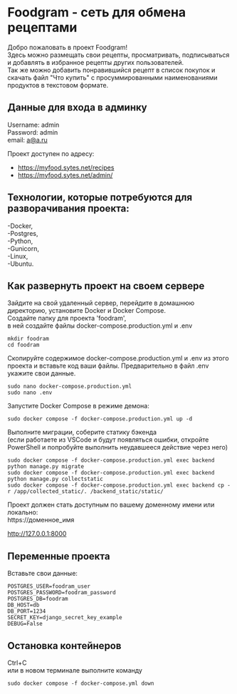 #  Foodgram - сеть для обмена рецептами

Добро пожаловать в проект Foodgram!  
Здесь можно размещать свои рецепты, просматривать, подписываться и добавлять в избранное рецепты других пользователей.  
Так же можно добавить понравившийся рецепт в список покупок и скачать файл "Что купить" с просуммированными наименованиями продуктов в текстовом формате.   

## Данные для входа в админку
Username: admin  
Password: admin  
email: a@a.ru  

Проект доступен по адресу:  
- https://myfood.sytes.net/recipes 
- https://myfood.sytes.net/admin/  

## Технологии, которые потребуются для разворачивания проекта:
-Docker,  
-Postgres,  
-Python,  
-Gunicorn,  
-Linux,    
-Ubuntu.  

## Как развернуть проект на своем сервере
Зайдите на свой удаленный сервер, перейдите в домашнюю директорию, установите Docker и Docker Compose.   
Создайте папку для проекта 'foodram',  
в ней создайте файлы docker-compose.production.yml и .env  
``` 
mkdir foodram  
cd foodram
```
Скопируйте содержимое docker-compose.production.yml и .env из этого проекта и вставьте код ваши файлы. Предварительно в файл .env укажите свои данные.
```
sudo nano docker-compose.production.yml  
sudo nano .env  
```

Запустите Docker Compose в режиме демона:  
```
sudo docker compose -f docker-compose.production.yml up -d  
```
Выполните миграции, соберите статику бэкенда  
(если работаете из VSCode и будут появляться ошибки, откройте PowerShell и попробуйте выполнить неудавшееся действие через него)  
```
sudo docker compose -f docker-compose.production.yml exec backend python manage.py migrate  
sudo docker compose -f docker-compose.production.yml exec backend python manage.py collectstatic  
sudo docker compose -f docker-compose.production.yml exec backend cp -r /app/collected_static/. /backend_static/static/  
```
Проект должен стать доступным по вашему доменному имени или локально:  
https://доменное_имя  

http://127.0.0.1:8000  


## Переменные проекта  
Вставьте свои данные:  
```
POSTGRES_USER=foodram_user  
POSTGRES_PASSWORD=foodram_password  
POSTGRES_DB=foodram  
DB_HOST=db  
DB_PORT=1234  
SECRET_KEY=django_secret_key_example  
DEBUG=False  
```

## Остановка контейнеров
Ctrl+С   
или в новом терминале выполните команду  
```
sudo docker compose -f docker-compose.yml down  
```